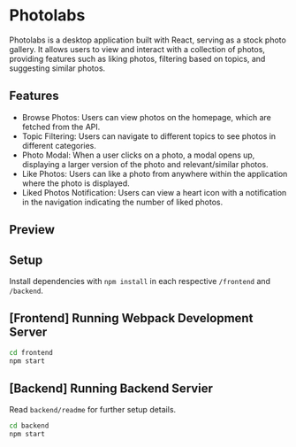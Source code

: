 # Photolabs
Photolabs is a desktop application built with React, serving as a stock photo gallery. It allows users to view and interact with a collection of photos, providing features such as liking photos, filtering based on topics, and suggesting similar photos.

## Features
- Browse Photos: Users can view photos on the homepage, which are fetched from the API.
- Topic Filtering: Users can navigate to different topics to see photos in different categories.
- Photo Modal: When a user clicks on a photo, a modal opens up, displaying a larger version of the photo and relevant/similar photos.
- Like Photos: Users can like a photo from anywhere within the application where the photo is displayed.
- Liked Photos Notification: Users can view a heart icon with a notification in the navigation indicating the number of liked photos.

## Preview



## Setup

Install dependencies with `npm install` in each respective `/frontend` and `/backend`.

## [Frontend] Running Webpack Development Server

```sh
cd frontend
npm start
```

## [Backend] Running Backend Servier

Read `backend/readme` for further setup details.

```sh
cd backend
npm start
```
